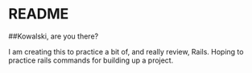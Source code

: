 # README

##Kowalski, are you there?

I am creating this to practice a bit of, and really review, Rails.
Hoping to practice rails commands for building up a project.
